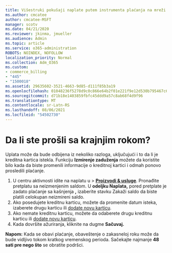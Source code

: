 ```yaml
---
title: Višestruki pokušaji naplate putem instrumenta plaćanja na mreži
ms.author: cmcatee
author: cmcatee-MSFT
manager: scotv
ms.date: 04/21/2020
ms.reviewer: jkinma, jmueller
ms.audience: Admin
ms.topic: article
ms.service: o365-administration
ROBOTS: NOINDEX, NOFOLLOW
localization_priority: Normal
ms.collection: Adm_O365
ms.custom:
- commerce_billing
- "445"
- "1500018"
ms.assetid: 29635602-3521-4663-9d85-d111f85b3a19
ms.openlocfilehash: 01048236f5278d9c0c866e64b2f01e221f9e12d530b795467c638387b111d85e
ms.sourcegitcommit: d71b18e1403859fbfc45ddd9a57c8ab68f4d9f96
ms.translationtype: MT
ms.contentlocale: sr-Latn-RS
ms.lasthandoff: 08/06/2021
ms.locfileid: "54502730"
---
```

# <a name="past-due-account"></a>Da li ste prošli sa krajnjim rokom?

Uplata može da bude odbijena iz nekoliko razloga, uključujući i to da li je kreditna kartica istekla. Funkciju **Izmirenje zaduženja** možete da koristite bilo kada da biste promenili informacije o kreditnoj kartici i odmah ponovo prosledili plaćanje.

1. U centru aktivnosti idite na naplatu u > **[Proizvodi & usluge](https://go.microsoft.com/fwlink/p/?linkid=842054)**.
Pronađite pretplatu sa neizmenjenim saldom. U **odeljku Naplata,** pored pretplate je zadato  plaćanje sa kašnjenja **,** izaberite stavku Zakaži saldo da biste platili celokupan neizmireni saldo.
2. Ako posedujete kreditnu karticu, možete da promenite datum isteka, izaberete drugu karticu ili [dodate novu karticu](/microsoft-365/commerce/billing-and-payments/manage-payment-methods).
3. Ako nemate kreditnu karticu, možete da odaberete drugu kreditnu karticu ili [dodate novu karticu](/microsoft-365/commerce/billing-and-payments/manage-payment-methods).
4. Kada dovršite ažuriranja, kliknite na dugme **Sačuvaj.**

**Napom:** Kada se obavi plaćanje, obaveštenje o zakasneloj roku može da bude vidljivo tokom kratkog vremenskog perioda. Sačekajte najmanje **48 sati pre nego što** se obratite podršci.
